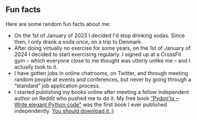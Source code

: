 ## Fun facts

Here are some random fun facts about me:

- On the 1st of January of 2023 I decided I'd stop drinking sodas.
 Since then, I only drank a soda _once_, on a trip to Denmark.
- After doing virtually no exercise for some years, on the 1st of January of 2024 I decided to start exercising regularly.
 I signed up at a CrossFit gym – which everyone close to me thought was utterly unlike me – and I actually took to it.
- I have gotten jobs in online chatrooms, on Twitter, and through meeting random people at events and conferences, but never by going through a “standard” job application process.
- I started publishing my books online after meeting a fellow independent author on Reddit who pushed me to do it. My free book [“Pydon'ts – Write elegant Python code”](/books/pydonts) was the first book I ever published independently. [You should download it ;)](https://mathspp.gumroad.com/l/pydonts/?wanted=true)
